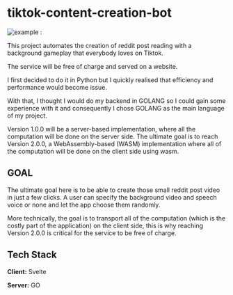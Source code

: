 
# tiktok-content-creation-bot

![example : ](example.gif)



This project automates the creation of reddit post reading with a background gameplay that everybody loves on Tiktok. 

The service will be free of charge and served on a website.

I first decided to do it in Python but I quickly realised that efficiency and performance would become issue.

With that, I thought I would do my backend in GOLANG so I 
could gain some experience with it and consequently I chose GOLANG as the main language of my project. 

Version 1.0.0 will be a server-based implementation, where all the computation
will be done on the server side. The ultimate goal is to reach Version 2.0.0, a WebAssembly-based (WASM) implementation where all of the computation will be done on the client side using wasm.


## GOAL

The ultimate goal here is to be able to create those small reddit post video in just a few clicks. A user can specify the background video and speech voice or none and let the app choose them randomly.

More technically, the goal is to transport all of the computation (which is the costly part of the application) on the client side, this is why reaching Version 2.0.0 is critical for the service to be free of charge.
## Tech Stack

**Client:** Svelte 

**Server:** GO

